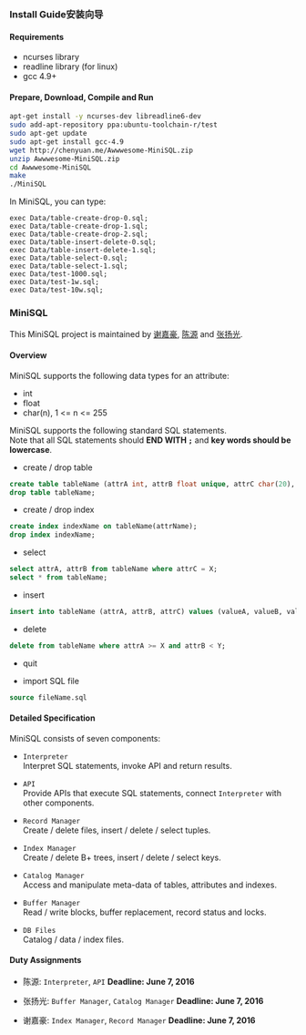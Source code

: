 ### Install Guide安装向导
#### Requirements
* ncurses library
* readline library (for linux)
* gcc 4.9+

#### Prepare, Download, Compile and Run
``` bash
apt-get install -y ncurses-dev libreadline6-dev
sudo add-apt-repository ppa:ubuntu-toolchain-r/test
sudo apt-get update
sudo apt-get install gcc-4.9
wget http://chenyuan.me/Awwwesome-MiniSQL.zip
unzip Awwwesome-MiniSQL.zip
cd Awwwesome-MiniSQL
make
./MiniSQL
```
In MiniSQL, you can type:
```
exec Data/table-create-drop-0.sql;
exec Data/table-create-drop-1.sql;
exec Data/table-create-drop-2.sql;
exec Data/table-insert-delete-0.sql;
exec Data/table-insert-delete-1.sql;
exec Data/table-select-0.sql;
exec Data/table-select-1.sql;
exec Data/test-1000.sql;
exec Data/test-1w.sql;
exec Data/test-10w.sql;
```


### MiniSQL
This MiniSQL project is maintained by [谢嘉豪](http://10.214.224.77:81/u/xjiajiahao), [陈源](http://10.214.224.77:81/u/chenyuan) and [张扬光](http://10.214.224.77:81/u/Yangguang.Zhang).

#### Overview
MiniSQL supports the following data types for an attribute:
* int
* float
* char(n), 1 <= n <= 255

MiniSQL supports the following standard SQL statements.  
Note that all SQL statements should **END WITH `;`** and **key words should be lowercase**.
* create / drop table  
```sql
create table tableName (attrA int, attrB float unique, attrC char(20), primary key(attrX));
drop table tableName;
```

* create / drop index
```sql
create index indexName on tableName(attrName);
drop index indexName;
```

* select
```sql
select attrA, attrB from tableName where attrC = X;
select * from tableName;
```

* insert
```sql
insert into tableName (attrA, attrB, attrC) values (valueA, valueB, valueC);
```

* delete
```sql
delete from tableName where attrA >= X and attrB < Y;
```
* quit

* import SQL file
```sql
source fileName.sql
```

#### Detailed Specification
MiniSQL consists of seven components:
* `Interpreter`  
Interpret SQL statements, invoke API and return results.

* `API`   
Provide APIs that execute SQL statements, connect `Interpreter` with other components.

* `Record Manager`  
Create / delete files, insert / delete / select tuples.

* `Index Manager`  
Create / delete B+ trees, insert / delete / select keys.

* `Catalog Manager`  
Access and manipulate meta-data of tables, attributes and indexes.

* `Buffer Manager`  
Read / write blocks, buffer replacement, record status and locks.

* `DB Files`  
Catalog / data / index files.

#### Duty Assignments
* 陈源: `Interpreter`, `API` **Deadline: June 7, 2016**  

* 张扬光: `Buffer Manager`, `Catalog Manager` **Deadline: June 7, 2016**

* 谢嘉豪: `Index Manager`, `Record Manager` **Deadline: June 7, 2016**
